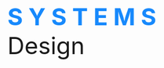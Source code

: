 <html>
  <head>
    <body>
      <p><font style="helvetica" size="45" weight="20"> <strong><font color="#1789FC"> S Y S T E M S </font> </strong>&emsp; Design </font>

